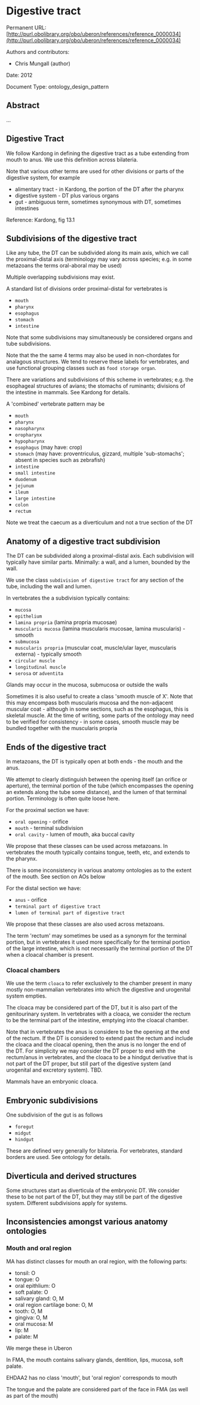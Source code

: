 # Digestive tract


Permanent URL: [http://purl.obolibrary.org/obo/uberon/references/reference_0000034](http://purl.obolibrary.org/obo/uberon/references/reference_0000034)

Authors and contributors:

 * Chris Mungall (author)

Date: 2012

Document Type: ontology_design_pattern

## Abstract
...


## Digestive Tract

We follow Kardong in defining the digestive tract as a tube extending
from mouth to anus. We use this definition across bilateria.

Note that various other terms are used for other divisions or parts of
the digestive system, for example

 * alimentary tract - in Kardong, the portion of the DT after the pharynx
 * digestive system - DT plus various organs
 * gut - ambiguous term, sometimes synonymous with DT, sometimes intestines

Reference: Kardong, fig 13.1

## Subdivisions of the digestive tract

Like any tube, the DT can be subdivided along its main axis, which we
call the proximal-distal axis (terminology may vary across species;
e.g. in some metazoans the terms oral-aboral may be used)

Multiple overlapping subdivisions may exist. 

A standard list of divisions order proximal-distal for vertebrates is

 * `mouth`
 * `pharynx`
 * `esophagus`
 * `stomach`
 * `intestine`

Note that some subdivisions may simultaneously be considered organs
and tube subdivisions.

Note that the the same 4 terms may also be used in non-chordates for
analagous structures. We tend to reserve these labels for vertebrates,
and use functional grouping classes such as `food storage organ`.

There are variations and subdivisions of this scheme in vertebrates;
e.g. the esophageal structures of avians; the stomachs of ruminants;
divisions of the intestine in mammals. See Kardong for details.

A 'combined' vertebrate pattern may be

 * `mouth`
 * `pharynx`
  * `nasopharynx`
  * `oropharynx`
  * `hypopharynx`
 * `esophagus` (may have: crop)
 * `stomach` (may have: proventriculus, gizzard, multiple 'sub-stomachs'; absent in species such as zebrafish)
 * `intestine`
  * `small intestine`
   * `duodenum`
   * `jejunum`
   * `ileum`
  * `large intestine`
   * `colon`
   * `rectum`

Note we treat the caecum as a diverticulum and not a true section of the DT

## Anatomy of a digestive tract subdivision

The DT can be subdivided along a proximal-distal axis. Each
subdivision will typically have similar parts. Minimally: a wall, and
a lumen, bounded by the wall.

We use the class `subdivision of digestive tract` for any section of
the tube, including the wall and lumen.

In vertebrates the a subdivision typically contains:

 * `mucosa`
  * `epithelium`
  * `lamina propria` (lamina propria mucosae)
  * `muscularis mucosa` (lamina muscularis mucosae, lamina muscularis) - smooth
 * `submucosa`
 * `muscularis propria` (muscular coat, muscle/ular layer, muscularis externa) - typically smooth
  * `circular muscle`
  * `longitudinal muscle`
 * `serosa` or `adventita`

Glands may occur in the mucosa, submucosa or outside the walls

Sometimes it is also useful to create a class 'smooth muscle of
X'. Note that this may encompass both muscularis mucosa and the
non-adjacent muscular coat - although in some sections, such as the
esophagus, this is skeletal muscle. At the time of writing, some parts
of the ontology may need to be verified for consistency - in some
cases, smooth muscle may be bundled together with the muscularis
propria

## Ends of the digestive tract

In metazoans, the DT is typically open at both ends - the mouth and
the anus.

We attempt to clearly distinguish between the opening itself (an
orifice or aperture), the terminal portion of the tube (which
encompasses the opening an extends along the tube some distance), and
the lumen of that terminal portion. Terminology is often quite loose
here.

For the proximal section we have:

 * `oral opening` - orifice
 * `mouth` - terminal subdivision
 * `oral cavity` - lumen of mouth, aka buccal cavity

We propose that these classes can be used across metazoans. In
vertebrates the mouth typically contains tongue, teeth, etc, and
extends to the pharynx.

There is some inconsistency in various anatomy ontologies as to the
extent of the mouth. See section on AOs below

For the distal section we have:

 * `anus` - orifice
 * `terminal part of digestive tract`
 * `lumen of terminal part of digestive tract`

We propose that these classes are also used across metazoans.

The term 'rectum' may sometimes be used as a synonym for the terminal
portion, but in vertebrates it used more specifically for the terminal
portion of the large intestine, which is not necessarily the terminal
portion of the DT when a cloacal chamber is present.

### Cloacal chambers

We use the term `cloaca` to refer exclusively to the chamber present
in many mostly non-mammalian vertebrates into which the digestive and
urogenital system empties.

The cloaca may be considered part of the DT, but it is also part of
the genitourinary system. In vertebrates with a cloaca, we consider
the rectum to be the terminal part of the intestine, emptying into the
cloacal chamber.

Note that in vertebrates the anus is considere to be the opening at
the end of the rectum. If the DT is considered to extend past the
rectum and include the cloaca and the cloacal opening, then the anus
is no longer the end of the DT. For simplicity we may consider the DT
proper to end with the rectum/anus in vertebrates, and the cloaca to
be a hindgut derivative that is not part of the DT proper, but still
part of the digestive system (and urogenital and excretory
system). TBD.

Mammals have an embryonic cloaca.

## Embryonic subdivisions

One subdivision of the gut is as follows

 * `foregut`
 * `midgut`
 * `hindgut`

These are defined very generally for bilateria. For vertebrates,
standard borders are used. See ontology for details.

## Diverticula and derived structures

Some structures start as diverticula of the embryonic DT. We consider
these to be not part of the DT, but they may still be part of the
digestive system. Different subdivisions apply for systems.

## Inconsistencies amongst various anatomy ontologies

### Mouth and oral region

MA has distinct classes for mouth an oral region, with the following
parts:

 * tonsil: O 
 * tongue: O
 * oral epithlium: O
 * soft palate: O
 * salivary gland: O, M
 * oral region cartilage bone: O, M
 * tooth: O, M
 * gingiva: O, M
 * oral mucosa: M
 * lip: M
 * palate: M

We merge these in Uberon

In FMA, the mouth contains salivary glands, dentition, lips, mucosa,
soft palate.

EHDAA2 has no class 'mouth', but 'oral region' corresponds to mouth

The tongue and the palate are considered part of the face in FMA (as
well as part of the mouth)




